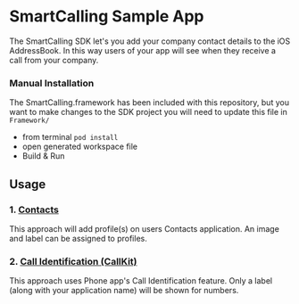 # SmartCalling Sample App

The SmartCalling SDK let's you add your company contact details to the iOS AddressBook.  In this way users of your app will see when they receive a call from your company.

### Manual Installation

The SmartCalling.framework has been included with this repository, but you want to make changes to the SDK project you will need to update this file in `Framework/`

- from terminal `pod install`
- open generated workspace file
- Build & Run

## Usage

### 1. [Contacts](Readme/Contacts.md)

This approach will add profile(s) on users Contacts application. An image and label can be assigned to profiles.

### 2. [Call Identification (CallKit)](Readme/CallKit.md)

This approach uses Phone app's Call Identification feature. Only a label (along with your application name) will be shown for numbers.
